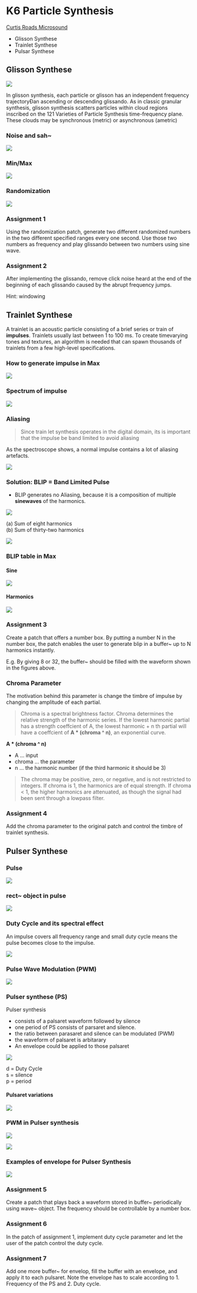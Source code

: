 # K6 Particle Synthesis

[Curtis Roads Microsound](https://mitpress.mit.edu/9780262681544/microsound/)

- Glisson Synthese
- Trainlet Synthese
- Pulsar Synthese

## Glisson Synthese

![](K6/glisson.png)

In glisson synthesis, each particle or glisson has an independent frequency
trajectoryÐan ascending or descending glissando. As in classic granular synthesis, glisson synthesis scatters particles within cloud regions inscribed on the
121 Varieties of Particle Synthesis
time-frequency plane. These clouds may be synchronous (metric) or asynchronous (ametric)

### Noise and sah~
![](K6/GLI1.png)
### Min/Max
![](K6/GLI2.png)
### Randomization
![](K6/GLI3.png)

### Assignment 1
Using the randomization patch, generate two different randomized numbers in the two different specified ranges every one second. Use those two numbers as frequency and play glissando between two numbers using sine wave.

### Assignment 2
After implementing the glissando, remove click noise heard at the end of the beginning of each glissando caused by the abrupt frequency jumps.

Hint: windowing

## Trainlet Synthese
A trainlet is an acoustic particle consisting of a brief series or train of **impulses**. Trainlets usually last between 1 to 100 ms. To create timevarying tones and textures, an algorithm is needed that can spawn thousands of trainlets from a few high-level specifications. 

### How to generate impulse in Max

![](K6/IMP1.png)

### Spectrum of impulse

![](K6/IMP2.png)

### Aliasing

> Since train let synthesis operates in the digital domain, its is
important that the impulse be band limited to avoid aliasing

As the spectroscope shows, a normal impulse contains a lot of aliasing artefacts.

![](K6/IMP5.png)

### Solution: BLIP = Band Limited Pulse

- BLIP generates no Aliasing, because it is a composition of multiple **sinewaves** of the harmonics.

![](K6/BLIP.png)

(a) Sum of eight harmonics  
(b) Sum of thirty-two harmonics

![](K6/formula.png)

### BLIP table in Max

#### Sine

![](K6/IMP6.png)

#### Harmonics
![](K6/IMP7.png)

### Assignment 3

Create a patch that offers a number box. By putting a number N in the number box, the patch enables the user to generate blip in a buffer~ up to N harmonics instantly.

E.g. By giving 8 or 32, the buffer~ should be filled with the waveform shown in the figures above.

### Chroma Parameter

The motivation behind this parameter is change the timbre of impulse by changing the amplitude of each partial.

> Chroma is a spectral brightness factor. Chroma determines the relative strength of the harmonic series. If the lowest harmonic partial has a strength coeffcient of A, the lowest harmonic + n th partial will have a coeffcient of **A * (chroma ^ n)**, an
exponential curve. 
 
**A * (chroma ^ n)**

- A ... input
- chroma ... the parameter
- n ... the harmonic number (if the third harmonic it should be 3)


> The chroma may be positive, zero, or negative, and is not restricted to integers. If chroma is 1, the harmonics are of equal strength. If  chroma < 1, the higher harmonics are attenuated, as though the signal had been sent through a lowpass filter.

### Assignment 4
Add the chroma parameter to the original patch and control the timbre of trainlet synthesis.


## Pulser Synthese

### Pulse

![](K6/pulse.png)

### rect~ object in pulse

![](K6/PUL1.png)

### Duty Cycle and its spectral effect
An impulse covers all frequency range and small duty cycle means the pulse becomes close to the impulse.

![](K6/dutycycle.png)

### Pulse Wave Modulation (PWM)


![](K6/PWM.png)

### Pulser synthese (PS)

Pulser synthesis
- consists of a palsaret waveform followed by silence
- one period of PS consists of parsaret and silence. 
- the ratio between parasaret and silence can be modulated (PWM)
- the waveform of palsaret is arbitarary
- An envelope could be applied to those palsaret

![](K6/pulser.png)

d = Duty Cycle  
s = silence  
p = period

#### Pulsaret variations
![](K6/pulser3.png)

### PWM in Pulser synthesis

![](K6/pulser2.png)


![](K6/pulser5.png)

### Examples of envelope for Pulser Synthesis
![](K6/pulser4.png)


### Assignment 5
Create a patch that plays back a waveform stored in buffer~ periodically using wave~ object. The frequency should be controllable by a number box.

### Assignment 6
In the patch of assignment 1, implement duty cycle parameter and let the user of the patch control the duty cycle.

### Assignment 7
Add one more buffer~ for envelop, fill the buffer with an envelope, and apply it to each pulsaret. Note the envelope has to scale according to 1. Frequency of the PS and 2. Duty cycle.


